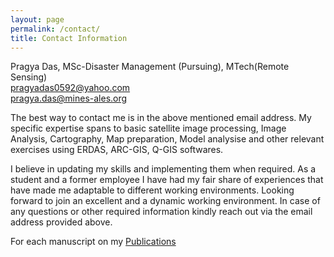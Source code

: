 ```yaml
---
layout: page
permalink: /contact/
title: Contact Information 
---
```


Pragya Das, MSc-Disaster Management (Pursuing), MTech(Remote Sensing) <br>
<a href = "mailto: pragyadas0592@yahoo.com">pragyadas0592@yahoo.com</a> <br>
<a href = "mailto: pragya.das@mines-ales.org">pragya.das@mines-ales.org</a> <br>

The best way to contact me is in the above mentioned email address. My specific expertise spans to basic satellite image processing, Image Analysis, Cartography, Map preparation, Model analysise and other relevant exercises using ERDAS, ARC-GIS, Q-GIS softwares. <br>

I believe in updating my skills and implementing them when required. As a student and a former employee I have had my fair share of experiences that have made me adaptable to different working environments. Looking forward to join an excellent and a dynamic working environment. In case of any questions or other required information kindly reach out via the email address provided above.

For each manuscript on my [Publications](https://elizabethmcd.github.io/publications/) 
